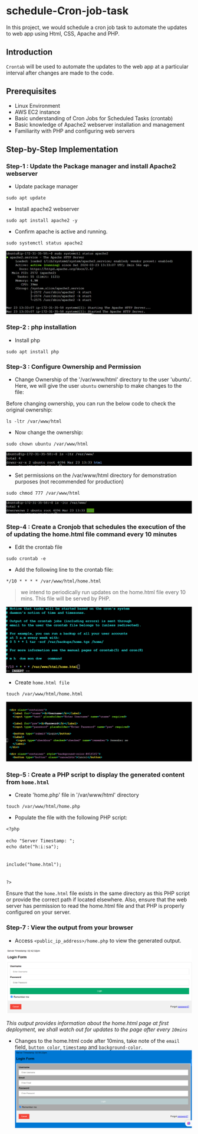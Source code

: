 # schedule-Cron-job-task

In this project, we would schedule a cron job task to automate the updates to web app using Html, CSS, Apache and PHP.

## Introduction

`Crontab` will be used to automate the updates to the web app at a particular interval after changes are made to the code.

## Prerequisites

- Linux Environment
- AWS EC2 instance
- Basic understanding of Cron Jobs for Scheduled Tasks (crontab)
- Basic knowledge of Apache2 webserver installation and management
- Familiarity with PHP and configuring web servers

## Step-by-Step Implementation

### Step-1 : Update the Package manager and install Apache2 webserver

- Update package manager

```
sudo apt update
```

- Install apache2 webserver

```
sudo apt install apache2 -y
```

- Confirm apache is active and running.

```
sudo systemctl status apache2
```

![alt text](image.png)

### Step-2 : php installation

- Install php

```
sudo apt install php
```

### Step-3 : Configure Ownership and Permission

- Change Ownership of the '/var/www/html' directory to the user 'ubuntu'. Here, we will give the user `ubuntu` ownership to make changes to the file:

Before changing ownership, you can run the below code to check the original ownership:

```
ls -ltr /var/www/html
```

- Now change the ownership:

```
sudo chown ubuntu /var/www/html
```

![alt text](image-1.png)

- Set permissions on the /var/www/html directory for demonstration purposes (not recommended for production)

```
sudo chmod 777 /var/www/html
```

![alt text](image-2.png)

### Step-4 : Create a Cronjob that schedules the execution of the of updating the home.html file command every 10 minutes

- Edit the crontab file

```
sudo crontab -e
```

- Add the following line to the crontab file:

```
*/10 * * * * /var/www/html/home.html
```

> we intend to periodically run updates on the home.html file every 10 mins. This file will be served by PHP.

![alt text](image-3.png)

- Create `home.html file`

```
touch /var/www/html/home.html

```

![Home.html](image-4.png)

### Step-5 : Create a PHP script to display the generated content from `home.html`

- Create 'home.php' file in '/var/www/html' directory

```
touch /var/www/html/home.php
```

- Populate the file with the following PHP script:

```
<?php

echo "Server Timestamp: ";
echo date("h:i:sa");


include("home.html");


?>
```

Ensure that the `home.html` file exists in the same directory as this PHP script or provide the correct path if located elsewhere. Also, ensure that the web server has permission to read the home.html file and that PHP is properly configured on your server.

### Step-7 : View the output from your browser

- Access `<public_ip_address>/home.php` to view the generated output.

![alt text](home-php.png)

_This output provides information about the home.html page at first deployment, we shall watch out for updates to the page after every `10mins`_

- Changes to the home.html code after 10mins, take note of the `email` field, `button color`, `timestamp` and `background-color`.
  ![alt text](home-php-2.png)
